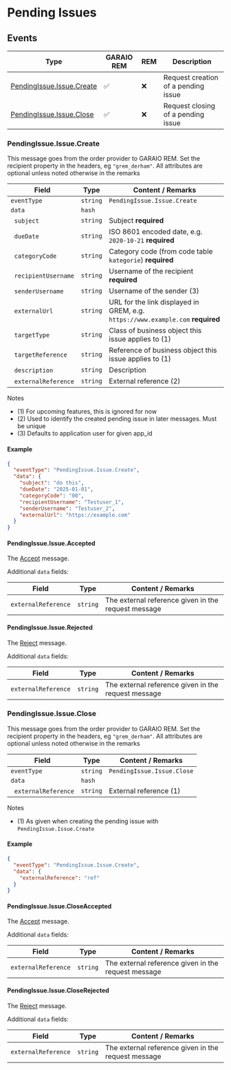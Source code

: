 # Pending Issues

## Events

| Type                                                  | GARAIO REM         | REM | Description                         |
| ----------------------------------------------------- | ------------------ | --- | ----------------------------------- |
| [PendingIssue.Issue.Create](#pendingissueissuecreate) | :white_check_mark: | :x: | Request creation of a pending issue |
| [PendingIssue.Issue.Close](#pendingissueissueclose)   | :white_check_mark: | :x: | Request closing of a pending issue |

### PendingIssue.Issue.Create

This message goes from the order provider to GARAIO REM. Set the recipient property in the headers, eg `"grem_derham"`. All attributes are optional unless noted otherwise in the remarks

| Field                           | Type     | Content / Remarks                                                               |
| ------------------------------- | -------- | ------------------------------------------------------------------------------- |
| `eventType`                     | `string` | `PendingIssue.Issue.Create`                                                     |
| `data`                          | `hash`   |                                                                                 |
| &nbsp;&nbsp;`subject`           | `string` | Subject **required**                                                            |
| &nbsp;&nbsp;`dueDate`           | `string` | ISO 8601 encoded date, e.g. `2020-10-21` **required**                           |
| &nbsp;&nbsp;`categoryCode`      | `string` | Category code (from code table `kategorie`) **required**                        |
| &nbsp;&nbsp;`recipientUsername` | `string` | Username of the recipient **required**                                          |
| &nbsp;&nbsp;`senderUsername`    | `string` | Username of the sender (3)                                                      |
| &nbsp;&nbsp;`externalUrl`       | `string` | URL for the link displayed in GREM, e.g. `https://www.example.com` **required** |
| &nbsp;&nbsp;`targetType`        | `string` | Class of business object this issue applies to (1)                              |
| &nbsp;&nbsp;`targetReference`   | `string` | Reference of business object this issue applies to (1)                          |
| &nbsp;&nbsp;`description`       | `string` | Description                                                                     |
| &nbsp;&nbsp;`externalReference` | `string` | External reference (2)                                                          |

Notes

* (1) For upcoming features, this is ignored for now
* (2) Used to identify the created pending issue in later messages. Must be unique
* (3) Defaults to application user for given app_id

#### Example

```json
{
  "eventType": "PendingIssue.Issue.Create",
  "data": {
    "subject": "do this",
    "dueDate": "2025-01-01",
    "categoryCode": "00",
    "recipientUsername": "Testuser_1",
    "senderUsername": "Testuser_2",
    "externalUrl": "https://example.com"
  }
}
```

#### PendingIssue.Issue.Accepted

The [Accept](./result_messages.md#accepted-message) message.

Additional `data` fields:

| Field               | Type     | Content / Remarks                                   |
| ------------------- | -------- | --------------------------------------------------- |
| `externalReference` | `string` | The external reference given in the request message |

#### PendingIssue.Issue.Rejected

The [Reject](./result_messages.md#rejected-message) message.

Additional `data` fields:

| Field               | Type     | Content / Remarks                                   |
| ------------------- | -------- | --------------------------------------------------- |
| `externalReference` | `string` | The external reference given in the request message |

### PendingIssue.Issue.Close

This message goes from the order provider to GARAIO REM. Set the recipient property in the headers, eg `"grem_derham"`. All attributes are optional unless noted otherwise in the remarks

| Field                           | Type     | Content / Remarks          |
| ------------------------------- | -------- | -------------------------- |
| `eventType`                     | `string` | `PendingIssue.Issue.Close` |
| `data`                          | `hash`   |                            |
| &nbsp;&nbsp;`externalReference` | `string` | External reference (1)     |

Notes

* (1) As given when creating the pending issue with `PendingIssue.Issue.Create`

#### Example

```json
{
  "eventType": "PendingIssue.Issue.Create",
  "data": {
    "externalReference": "ref"
  }
}
```

#### PendingIssue.Issue.CloseAccepted

The [Accept](./result_messages.md#accepted-message) message.

Additional `data` fields:

| Field               | Type     | Content / Remarks                                   |
| ------------------- | -------- | --------------------------------------------------- |
| `externalReference` | `string` | The external reference given in the request message |

#### PendingIssue.Issue.CloseRejected

The [Reject](./result_messages.md#rejected-message) message.

Additional `data` fields:

| Field               | Type     | Content / Remarks                                   |
| ------------------- | -------- | --------------------------------------------------- |
| `externalReference` | `string` | The external reference given in the request message |
